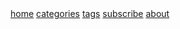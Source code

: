 <nav>
    <span><a title="home page" class="" href="{{ site.url }}/">home</a></span>
    <span><a title="categories" class="" href="{{ site.url }}/cn/categories/">categories</a></span>
    <span><a title="tags" class="" href="{{ site.url }}/cn/tags/">tags</a></span>
    <span><a title="subscribe by RSS" class="" href="{{ site.url }}/cn/feed/">subscribe</a></span>
    <span><a title="about" class="" href="{{ site.url }}/cn/about/">about</a></span>
</nav>